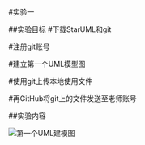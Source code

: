 #实验一


##实验目标
#下载StarUML和git

#注册git账号

#建立第一个UML模型图

#使用git上传本地使用文件

#再GitHub将git上的文件发送至老师账号

##实验内容

![第一个UML建模图](https://i.imgur.com/WCm4Hqt.png)